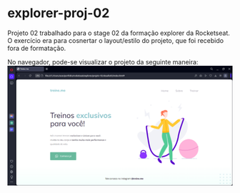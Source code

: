 # explorer-proj-02
Projeto 02 trabalhado para o stage 02 da formação explorer da Rocketseat. O exercício era para cosnertar o layout/estilo do projeto, que foi recebido fora de formatação.


No navegador, pode-se visualizar o projeto da seguinte maneira:
![tela do projeto](screenshott.png)
